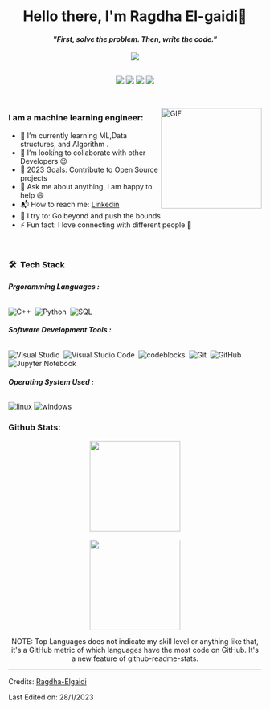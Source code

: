 
<p>
  <h1 align="center"><b>Hello there, I'm Ragdha El-gaidi👋</b></h1>
</p>

<p>
  <h4 align="center"><b><i>"First, solve the problem. Then, write the code."</i></b></h4>
</p>

<p align="center">
  <a href="https://github.com/Ragdha-Elgaidi/github-profile-views-counter">
    <img src="https://komarev.com/ghpvc/?username=Ragdha-Elgaidi&style=for-the-badge">
  </a>
  
</p>

<p align="center">
<br>
 <a href="https://www.linkedin.com/in/ragdha-elgaidi-9040a01b9/"><img src="https://img.shields.io/badge/-Ragdha%20Elgaidi-0077B5?style=flat&logo=Linkedin&logoColor=white"/></a>
<a href="mailto:ragdhaelgaidi@gmail.com"><img src="https://img.shields.io/badge/-Ragdha%20Elgaidi-D14836?style=flat&logo=Gmail&logoColor=white"/></a>
<a href="https://leetcode.com/ragdhaelgaidi/"><img src="https://img.shields.io/badge/-ragdhaelgaidi-FFF?style=flat&logo=leetcode&logoColor=yellow"/></a>
<a href="https://codeforces.com/profile/ragdhaelgaidi"><img src="https://img.shields.io/badge/-ragdhaelgaidi-white?style=flat&logo=Codeforces&logoColor=inhert"/></a>
</p>

<br>

</p>

<img align="right" height="200px" alt="GIF" src="https://media.tenor.com/Yzeh4Z4UQuAAAAAC/viciadoemcodar.gif" />

### I am a machine learning engineer:
- 🌱 I’m currently learning  ML,Data structures, and Algorithm .
- 👯 I’m looking to collaborate with other Developers :wink:
- 🥅 2023 Goals: Contribute to Open Source projects
- 💬 Ask me about anything, I am happy to help :smile:
- 📬 How to reach me: [Linkedin](https://www.linkedin.com/in/ragdha-elgaidi-9040a01b9/)
- 🧗 I try to: Go beyond and push the bounds
- ⚡ Fun fact: I love connecting with different people :raised_hands:

<br>

### 🛠 &nbsp;Tech Stack

###### <b>Prgoramming Languages :</b>

![C++](https://img.shields.io/badge/-C++-05122A?style=flat&logo=C%2B%2B&logoColor=00599C)&nbsp;
![Python](https://img.shields.io/badge/-python-05122A?style=flat&logo=python)&nbsp;
![SQL](https://img.shields.io/badge/-SQL-05122A?style=flat&logo=SQL)&nbsp;


###### <b>Software Development Tools :</b>

![Visual Studio](https://img.shields.io/badge/-Visual%20Studio-05122A?style=flat&logo=visual-studio&logoColor=800080)&nbsp;
![Visual Studio Code](https://img.shields.io/badge/-Visual%20Studio%20Code-05122A?style=flat&logo=visual-studio-code&logoColor=007ACC)&nbsp;
![codeblocks](https://img.shields.io/badge/-Codeblocks-05122A?style=flat&logo=codeblocks)&nbsp;
![Git](https://img.shields.io/badge/-Git-05122A?style=flat&logo=git)&nbsp;
![GitHub](https://img.shields.io/badge/-GitHub-05122A?style=flat&logo=github)&nbsp;
![Jupyter Notebook](https://img.shields.io/badge/-Jupyter%20Notebook-05122A?style=flat&logo=Jupyter-Notebook)&nbsp;

###### <b>Operating System Used :</b>

![linux](https://img.shields.io/badge/-linux-05122A?style=flat&logo=linux)
![windows](https://img.shields.io/badge/-windows-05122A?style=flat&logo=windows)



### Github Stats:

<p align="center">
<a href="https://github.com/Ragdha-Elgaidi">
  <img height="180em" src="https://github-readme-stats-eight-theta.vercel.app/api?username=Ragdha-Elgaidi&show_icons=true&theme=algolia&include_all_commits=true&count_private=false"/>
  </br></br>
  <img height="180em" src="https://github-readme-stats-eight-theta.vercel.app/api/top-langs/?username=Ragdha-Elgaidi&layout=compact&langs_count=8&theme=algolia"/>
</a>

<p align="center">
    NOTE: Top Languages does not indicate my skill level or anything like that, it's a GitHub metric of which languages have the most code on GitHub. It's a new feature of github-readme-stats.
</p>

-----
Credits: [Ragdha-Elgaidi](https://github.com/Ragdha-Elgaidi)

Last Edited on: 28/1/2023
